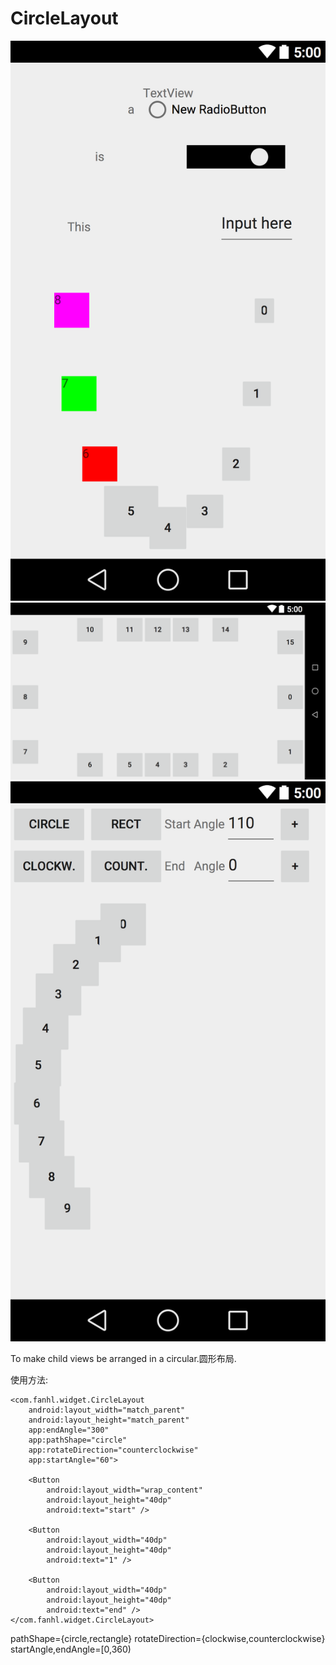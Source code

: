 CircleLayout
============

![alt text](/graphics/circle.png "circle")
![alt text](/graphics/rect.png "rect")
![alt text](/graphics/custom.png "custom")


To make child views be arranged in a circular.圆形布局.

使用方法:

    <com.fanhl.widget.CircleLayout
        android:layout_width="match_parent"
        android:layout_height="match_parent"
        app:endAngle="300"
        app:pathShape="circle"
        app:rotateDirection="counterclockwise"
        app:startAngle="60">

        <Button
            android:layout_width="wrap_content"
            android:layout_height="40dp"
            android:text="start" />

        <Button
            android:layout_width="40dp"
            android:layout_height="40dp"
            android:text="1" />

        <Button
            android:layout_width="40dp"
            android:layout_height="40dp"
            android:text="end" />
    </com.fanhl.widget.CircleLayout>

pathShape={circle,rectangle}
rotateDirection={clockwise,counterclockwise}
startAngle,endAngle=[0,360)

